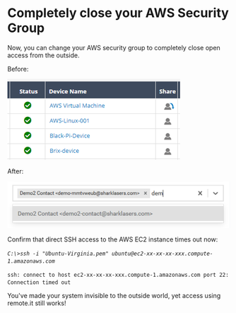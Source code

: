 # Completely close your AWS Security Group

Now, you can change your AWS security group to completely close open access from the outside.

Before:

![](../../.gitbook/assets/image%20%28412%29.png)

After:

![](../../.gitbook/assets/image%20%28149%29.png)

Confirm that direct SSH access to the AWS EC2 instance times out now:

_`C:\>ssh -i "Ubuntu-Virginia.pem" ubuntu@ec2-xx-xx-xx-xxx.compute-1.amazonaws.com`_ 

`ssh: connect to host ec2-xx-xx-xx-xxx.compute-1.amazonaws.com port 22: Connection timed out`

You've made your system invisible to the outside world, yet access using remote.it still works!



